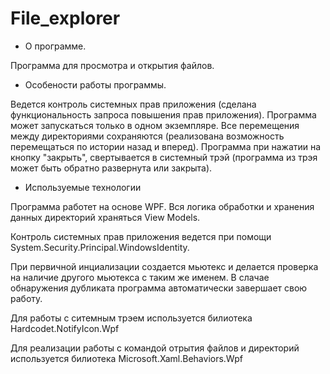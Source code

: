 # File_explorer

* О программе.

Программа для просмотра и открытия файлов. 

* Особености работы программы.

Ведется контроль системных прав приложения (сделана функциональность запроса повышения прав приложения). Программа может запускаться только в одном экземпляре.
Все перемещения между директориями сохраняются (реализована возможность перемещаться по истории назад и вперед). Программа при нажатии на кнопку "закрыть", 
свертывается в системный трэй (программа из трэя может быть обратно развернута или закрыта).

* Используемые технологии

Программа работет на основе WPF. Вся логика обработки и хранения данных директорий храняться View Models. 

Контроль системных прав приложения ведется при помощи System.Security.Principal.WindowsIdentity. 

При первичной инциализации создается мьютекс и делается проверка на наличие другого мьютекса с таким же именем. В слачае обнаружения дубликата программа автоматически 
завершает свою работу.

Для работы с ситемным трэем используется билиотека Hardcodet.NotifyIcon.Wpf

Для реализации работы с командой отрытия файлов и директорий используется билиотека Microsoft.Xaml.Behaviors.Wpf
